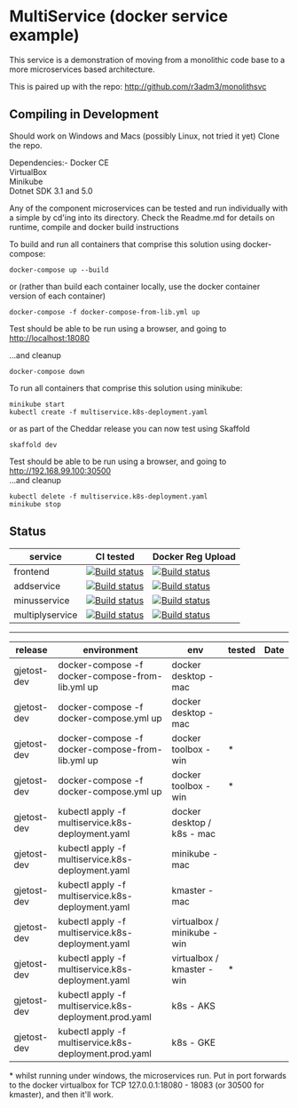 # MultiService (docker service example)

This service is a demonstration of moving from a monolithic code base to a more microservices based architecture.

This is paired up with the repo: <http://github.com/r3adm3/monolithsvc>

## Compiling in Development

Should work on Windows and Macs (possibly Linux, not tried it yet)
Clone the repo.

Dependencies:-
Docker CE  
VirtualBox  
Minikube  
Dotnet SDK 3.1 and 5.0

Any of the component microservices can be tested and run individually with a simple by cd'ing into its directory. Check the Readme.md for details on runtime, compile and docker build instructions

To build and run all containers that comprise this solution using docker-compose:

```docker
docker-compose up --build
```

or (rather than build each container locally, use the docker container version of each container)

```docker
docker-compose -f docker-compose-from-lib.yml up
```

Test should be able to be run using a browser, and going to <http://localhost:18080>  

...and cleanup

```docker
docker-compose down
```

To run all containers that comprise this solution using minikube:

```kubectl
minikube start
kubectl create -f multiservice.k8s-deployment.yaml
```

or as part of the Cheddar release you can now test using Skaffold

```kubectl
skaffold dev
```

Test should be able to be run using a browser, and going to <http://192.168.99.100:30500>  
...and cleanup

```kubectl
kubectl delete -f multiservice.k8s-deployment.yaml
minikube stop
```

## Status

| service | CI tested | Docker Reg Upload |
| ----------- | ----------- | ----------- |
| frontend |[![Build status](https://techfrontier.visualstudio.com/dockerOrchestrationExperiment/_apis/build/status/multiservice/frontend/compile%20%26%20test%20(frontend%20only))](https://techfrontier.visualstudio.com/dockerOrchestrationExperiment/_build/latest?definitionId=22)| [![Build status](https://techfrontier.visualstudio.com/dockerOrchestrationExperiment/_apis/build/status/multiservice/frontend/docker%20build%20(frontEnd%20only))](https://techfrontier.visualstudio.com/dockerOrchestrationExperiment/_build/latest?definitionId=19) | [![Build status](https://techfrontier.visualstudio.com/dockerOrchestrationExperiment/_apis/build/status/multiservice/frontend/docker%20build%20(frontEnd%20only))](https://techfrontier.visualstudio.com/dockerOrchestrationExperiment/_build/latest?definitionId=19)
| addservice |[![Build status](https://techfrontier.visualstudio.com/dockerOrchestrationExperiment/_apis/build/status/multiservice/addservice/compile%20%26%20test%20(add%20only))](https://techfrontier.visualstudio.com/dockerOrchestrationExperiment/_build/latest?definitionId=15)| [![Build status](https://techfrontier.visualstudio.com/dockerOrchestrationExperiment/_apis/build/status/multiservice/addservice/docker%20build%20(add%20only))](https://techfrontier.visualstudio.com/dockerOrchestrationExperiment/_build/latest?definitionId=16)
| minusservice |[![Build status](https://techfrontier.visualstudio.com/dockerOrchestrationExperiment/_apis/build/status/multiservice/minusservice/compile%20%26%20test%20(minus%20only))](https://techfrontier.visualstudio.com/dockerOrchestrationExperiment/_build/latest?definitionId=20)| [![Build status](https://techfrontier.visualstudio.com/dockerOrchestrationExperiment/_apis/build/status/multiservice/minusservice/docker%20build%20(minus%20only))](https://techfrontier.visualstudio.com/dockerOrchestrationExperiment/_build/latest?definitionId=17)
| multiplyservice |[![Build status](https://techfrontier.visualstudio.com/dockerOrchestrationExperiment/_apis/build/status/multiservice/multiplyservice/compile%20%26%20test%20(multiply%20only))](https://techfrontier.visualstudio.com/dockerOrchestrationExperiment/_build/latest?definitionId=21) | [![Build status](https://techfrontier.visualstudio.com/dockerOrchestrationExperiment/_apis/build/status/multiservice/multiplyservice/docker%20build%20(multiply%20only))](https://techfrontier.visualstudio.com/dockerOrchestrationExperiment/_build/latest?definitionId=18) |  

---  

| release | environment | env | tested | Date
| ----------- | ----------- | ----------- | ----------- | ----------- |
| gjetost-dev | docker-compose -f docker-compose-from-lib.yml up | docker desktop - mac |  | 
| gjetost-dev | docker-compose -f docker-compose.yml up | docker desktop - mac |  |
| gjetost-dev | docker-compose -f docker-compose-from-lib.yml up | docker toolbox - win |   * |  
| gjetost-dev | docker-compose -f docker-compose.yml up | docker toolbox - win |   * |  
| gjetost-dev | kubectl apply -f multiservice.k8s-deployment.yaml | docker desktop / k8s - mac |   |  
| gjetost-dev | kubectl apply -f multiservice.k8s-deployment.yaml | minikube - mac |   |  
| gjetost-dev | kubectl apply -f multiservice.k8s-deployment.yaml | kmaster - mac |   |  
| gjetost-dev | kubectl apply -f multiservice.k8s-deployment.yaml | virtualbox / minikube - win |   |  
| gjetost-dev | kubectl apply -f multiservice.k8s-deployment.yaml | virtualbox / kmaster - win |   * |  
| gjetost-dev | kubectl apply -f multiservice.k8s-deployment.prod.yaml | k8s - AKS |   |  
| gjetost-dev | kubectl apply -f multiservice.k8s-deployment.prod.yaml | k8s - GKE |   |   |  
  
&ast; whilst running under windows, the microservices run. Put in port forwards to the docker virtualbox for TCP 127.0.0.1:18080 - 18083 (or 30500 for kmaster), and then it'll work.
